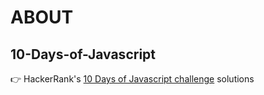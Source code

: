 # ABOUT

## 10-Days-of-Javascript
:point_right: HackerRank's [10 Days of Javascript challenge](https://www.hackerrank.com/domains/tutorials/10-days-of-javascript) solutions


